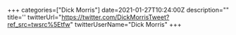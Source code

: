 +++
categories=["Dick Morris"]
date=2021-01-27T10:24:00Z
description=""
title=''
twitterUrl="https://twitter.com/DickMorrisTweet?ref_src=twsrc%5Etfw"
twitterUserName="Dick Morris"
+++
